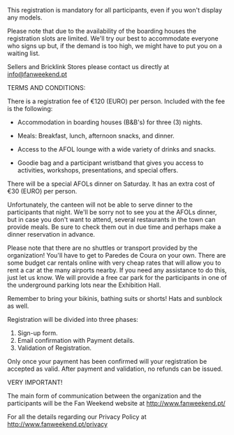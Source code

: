 This registration is mandatory for all participants, even if you won't display any models.

Please note that due to the availability of the boarding houses the registration slots are limited. We'll try our best to accommodate everyone who signs up but, if the demand is too high, we might have to put you on a waiting list.

Sellers and Bricklink Stores please contact us directly at info@fanweekend.pt

TERMS AND CONDITIONS:

There is a registration fee of €120 (EURO) per person. Included with the fee is the following:

- Accommodation in boarding houses (B&B's) for three (3) nights.

- Meals: Breakfast, lunch, afternoon snacks, and dinner.

- Access to the AFOL lounge with a wide variety of drinks and snacks.

- Goodie bag and a participant wristband that gives you access to activities, workshops, presentations, and special offers.

There will be a special AFOLs dinner on Saturday. It has an extra cost of €30 (EURO) per person.

Unfortunately, the canteen will not be able to serve dinner to the participants that night. We'll be sorry not to see you at the AFOLs dinner, but in case you don't want to attend, several restaurants in the town can provide meals. Be sure to check them out in due time and perhaps make a dinner reservation in advance.

Please note that there are no shuttles or transport provided by the organization! You'll have to get to Paredes de Coura on your own. There are some budget car rentals online with very cheap rates that will allow you to rent a car at the many airports nearby. If you need any assistance to do this, just let us know. We will provide a free car park for the participants in one of the underground parking lots near the Exhibition Hall.

Remember to bring your bikinis, bathing suits or shorts! Hats and sunblock as well.

Registration will be divided into three phases:

1. Sign-up form.
2. Email confirmation with Payment details.
3. Validation of Registration.

Only once your payment has been confirmed will your registration be accepted as valid. After payment and validation, no refunds can be issued.

VERY IMPORTANT!

The main form of communication between the organization and the participants will be the Fan Weekend website at http://www.fanweekend.pt/

For all the details regarding our Privacy Policy at http://www.fanweekend.pt/privacy
